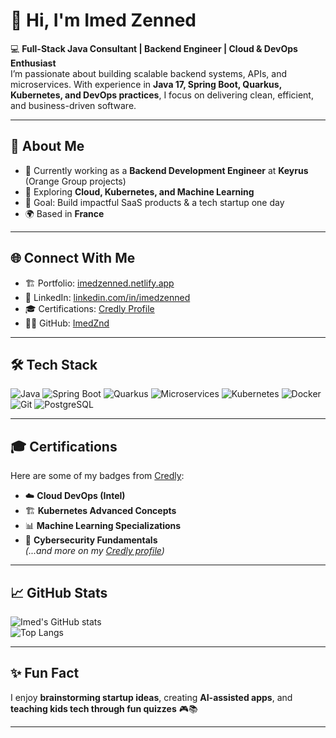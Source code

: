 # 👋 Hi, I'm Imed Zenned

💻 **Full-Stack Java Consultant | Backend Engineer | Cloud & DevOps Enthusiast**  
I’m passionate about building scalable backend systems, APIs, and microservices. With experience in **Java 17, Spring Boot, Quarkus, Kubernetes, and DevOps practices**, I focus on delivering clean, efficient, and business-driven software.

---

## 🚀 About Me
- 🔭 Currently working as a **Backend Development Engineer** at **Keyrus** (Orange Group projects)  
- 🌱 Exploring **Cloud, Kubernetes, and Machine Learning**  
- 🎯 Goal: Build impactful SaaS products & a tech startup one day  
- 🌍 Based in **France**  

---

## 🌐 Connect With Me
- 🏗 Portfolio: [imedzenned.netlify.app](https://imedzenned.netlify.app)  
- 💼 LinkedIn: [linkedin.com/in/imedzenned](https://www.linkedin.com/in/imedzenned)  
- 🎓 Certifications: [Credly Profile](https://www.credly.com/users/imed-zenned)  
- 🧑‍💻 GitHub: [ImedZnd](https://github.com/ImedZnd)

---

## 🛠 Tech Stack
![Java](https://img.shields.io/badge/Java-ED8B00?style=for-the-badge&logo=openjdk&logoColor=white)
![Spring Boot](https://img.shields.io/badge/Spring%20Boot-6DB33F?style=for-the-badge&logo=springboot&logoColor=white)
![Quarkus](https://img.shields.io/badge/Quarkus-4695EB?style=for-the-badge&logo=quarkus&logoColor=white)
![Microservices](https://img.shields.io/badge/Microservices-FF6F00?style=for-the-badge&logo=apache&logoColor=white)
![Kubernetes](https://img.shields.io/badge/Kubernetes-326CE5?style=for-the-badge&logo=kubernetes&logoColor=white)
![Docker](https://img.shields.io/badge/Docker-2496ED?style=for-the-badge&logo=docker&logoColor=white)
![Git](https://img.shields.io/badge/Git-F05032?style=for-the-badge&logo=git&logoColor=white)
![PostgreSQL](https://img.shields.io/badge/PostgreSQL-316192?style=for-the-badge&logo=postgresql&logoColor=white)

---

## 🎓 Certifications
Here are some of my badges from [Credly](https://www.credly.com/users/imed-zenned):

- ☁️ **Cloud DevOps (Intel)**  
- 🏗 **Kubernetes Advanced Concepts**  
- 📊 **Machine Learning Specializations**  
- 🔐 **Cybersecurity Fundamentals**  
*(...and more on my [Credly profile](https://www.credly.com/users/imed-zenned))*

---

## 📈 GitHub Stats
![Imed's GitHub stats](https://github-readme-stats.vercel.app/api?username=ImedZnd&show_icons=true&theme=tokyonight)  
![Top Langs](https://github-readme-stats.vercel.app/api/top-langs/?username=ImedZnd&layout=compact&theme=tokyonight)

---

## ✨ Fun Fact
I enjoy **brainstorming startup ideas**, creating **AI-assisted apps**, and **teaching kids tech through fun quizzes** 🎮📚

---


